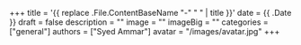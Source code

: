 +++
title = '{{ replace .File.ContentBaseName "-" " " | title }}'
date = {{ .Date }}
draft = false
description = ""
image = ""
imageBig = "" 
categories = ["general"] 
authors = ["Syed Ammar"]
avatar = "/images/avatar.jpg"
+++
